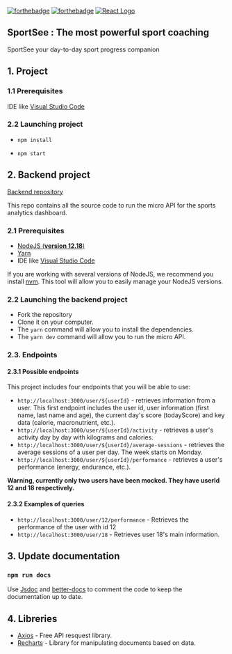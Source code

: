 [![forthebadge](https://forthebadge.com/images/badges/made-with-javascript.svg)](https://forthebadge.com)
[![forthebadge](https://forthebadge.com/images/badges/uses-css.svg)](https://forthebadge.com)
[![React Logo](https://img.icons8.com/color/48/000000/react-native.png)](https://icons8.com/icon/123603/react-native)

## SportSee : **The most powerful sport coaching**

SportSee your day-to-day sport progress companion


## 1. Project

### 1.1 Prerequisites

IDE like [Visual Studio Code](https://code.visualstudio.com/)

### 2.2 Launching project

 - `npm install`

 - `npm start`

## 2. Backend project

[Backend repository](https://github.com/OpenClassrooms-Student-Center/P9-front-end-dashboard)

This repo contains all the source code to run the micro API for the sports analytics dashboard.

### 2.1 Prerequisites

- [NodeJS (**version 12.18**)](https://nodejs.org/en/)
- [Yarn](https://yarnpkg.com/)
- IDE like [Visual Studio Code](https://code.visualstudio.com/)

If you are working with several versions of NodeJS, we recommend you install [nvm](https://github.com/nvm-sh/nvm). This tool will allow you to easily manage your NodeJS versions.

### 2.2 Launching the backend project

- Fork the repository
- Clone it on your computer.
- The `yarn` command will allow you to install the dependencies.
- The `yarn dev` command will allow you to run the micro API.

### 2.3. Endpoints

#### 2.3.1 Possible endpoints

This project includes four endpoints that you will be able to use: 

- `http://localhost:3000/user/${userId}` - retrieves information from a user. This first endpoint includes the user id, user information (first name, last name and age), the current day's score (todayScore) and key data (calorie, macronutrient, etc.).
- `http://localhost:3000/user/${userId}/activity` - retrieves a user's activity day by day with kilograms and calories.
- `http://localhost:3000/user/${userId}/average-sessions` - retrieves the average sessions of a user per day. The week starts on Monday.
- `http://localhost:3000/user/${userId}/performance` - retrieves a user's performance (energy, endurance, etc.).

**Warning, currently only two users have been mocked. They have userId 12 and 18 respectively.**

#### 2.3.2 Examples of queries

- `http://localhost:3000/user/12/performance` - Retrieves the performance of the user with id 12
- `http://localhost:3000/user/18` - Retrieves user 18's main information.

## 3. Update documentation

### `npm run docs`

Use [Jsdoc](https://jsdoc.app/index.html) and [better-docs](https://github.com/SoftwareBrothers/better-docs) to comment the code to keep the documentation up to date.

## 4. Libreries

- [Axios](https://www.npmjs.com/package/axios) - Free API resquest library.
- [Recharts](https://recharts.org/en-US/) - Library for manipulating documents based on data.